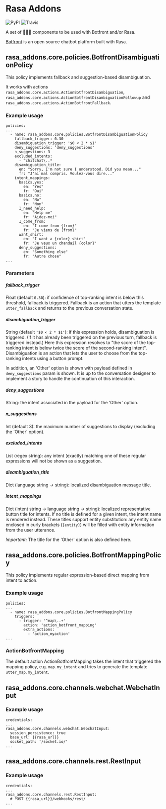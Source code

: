 # Rasa Addons

![PyPI](https://img.shields.io/pypi/v/rasa-addons.svg)
![Travis](https://img.shields.io/travis/mrbot-ai/rasa-addons.svg)

A set of 🚀🚀🚀 components to be used with Botfront and/or Rasa.

[Botfront](https://github.com/botfront/botfront) is an open source chatbot platform built with Rasa.

## rasa_addons.core.policies.BotfrontDisambiguationPolicy

This policy implements fallback and suggestion-based disambiguation.

It works with actions ``rasa_addons.core.actions.ActionBotfrontDisambiguation``, ``rasa_addons.core.actions.ActionBotfrontDisambiguationFollowup`` and ``rasa_addons.core.actions.ActionBotfrontFallback``.

### Example usage

```
policies:
...
  - name: rasa_addons.core.policies.BotfrontDisambiguationPolicy
    fallback_trigger: 0.30
    disambiguation_trigger: '$0 < 2 * $1'
    deny_suggestions: 'deny_suggestions'
    n_suggestions: 3
    excluded_intents:
      - ^chitchat\..*
    disambiguation_title:
      en: "Sorry, I'm not sure I understood. Did you mean..."
      fr: "J'ai mal compris. Voulez-vous dire..."
    intent_mappings:
      basics.yes:
        en: "Yes"
        fr: "Oui"
      basics.no:
        en: "No"
        fr: "Non"
      I_need_help:
        en: "Help me"
        fr: "Aidez-moi"
      I_come_from:
        en: "I come from {from}"
        fr: "Je viens de {from}"
      want_shirt:
        en: "I want a {color} shirt"
        fr: "Je veux un chandail {color}"
      deny_suggestions:
        en: "Something else"
        fr: "Autre chose"
...
```

### Parameters

##### fallback_trigger

Float (default ``0.30``): if confidence of top-ranking intent is below this threshold, fallback is triggered. Fallback is an action that utters the template ``utter_fallback`` and returns to the previous conversation state.

##### disambiguation_trigger

String (default ``'$0 < 2 * $1'``): if this expression holds, disambiguation is triggered. (If it has already been triggered on the previous turn, fallback is triggered instead.) Here this expression resolves to "the score of the top-ranking intent is below twice the score of the second-ranking intent". Disambiguation is an action that lets the user to choose from the top-ranking intents using a button prompt.

In addition, an 'Other' option is shown with payload defined in ``deny_suggestions`` param is shown. It is up to the conversation designer to implement a story to handle the continuation of this interaction.

##### deny_suggestions

String: the intent associated in the payload for the 'Other' option.

##### n_suggestions

Int (default 3): the maximum number of suggestions to display (excluding the 'Other' option).

##### excluded_intents

List (regex string): any intent (exactly) matching one of these regular expressions will not be shown as a suggestion.

##### disambiguation_title

Dict (language string -> string): localized disambiguation message title.

##### intent_mappings

Dict (intent string -> language string -> string): localized representative button title for intents. If no title is defined for a given intent, the intent name is rendered instead. These titles support entity substitution: any entity name enclosed in curly brackets (``{entity}``) will be filled with entity information from the user utterance.

_Important:_ The title for the 'Other' option is also defined here.

## rasa_addons.core.policies.BotfrontMappingPolicy

This policy implements regular expression-based direct mapping from intent to action.

### Example usage

```
policies:
...
  - name: rasa_addons.core.policies.BotfrontMappingPolicy
    triggers:
      - trigger: '^map\..+'
        action: 'action_botfront_mapping'
        extra_actions:
          - 'action_myaction'
...
```

### ActionBotfrontMapping

The default action ActionBotfrontMapping takes the intent that triggered the mapping policy, e.g. ``map.my_intent`` and tries to generate the template ``utter_map.my_intent``.

## rasa_addons.core.channels.webchat.WebchatInput

### Example usage

```
credentials:
...
rasa_addons.core.channels.webchat.WebchatInput:
  session_persistence: true
  base_url: {{rasa_url}}
  socket_path: '/socket.io/'
...
```

## rasa_addons.core.channels.rest.RestInput

### Example usage

```
credentials:
...
rasa_addons.core.channels.rest.RestInput:
  # POST {{rasa_url}}/webhooks/rest/
...
```